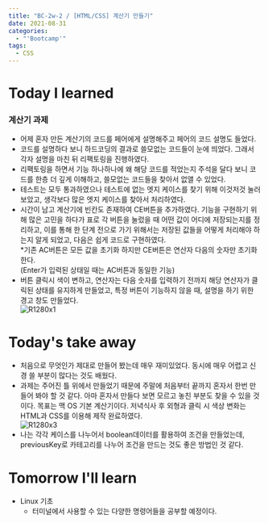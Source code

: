 ```yaml
---
title: "BC-2w-2 / [HTML/CSS] 계산기 만들기"
date: 2021-08-31
categories:
  - "'Bootcamp'"
tags:
  - CSS
---
```


# Today I learned

### 계산기 과제

- 어제 혼자 만든 계산기의 코드를 페어에게 설명해주고 페어의 코드 설명도 들었다.
- 코드를 설명하다 보니 하드코딩의 결과로 쓸모없는 코드들이 눈에 띄었다. 그래서 각자 설명을 마친 뒤 리팩토링을 진행하였다.
- 리팩토링을 하면서 기능 하나하나에 왜 해당 코드를 적었는지 주석을 달다 보니 코드를 한층 더 깊게 이해하고, 쓸모없는 코드들을 찾아서 없앨 수 있었다.
- 테스트는 모두 통과하였으나 테스트에 없는 엣지 케이스를 찾기 위해 이것저것 눌러보았고, 생각보다 많은 엣지 케이스를 찾아서 처리하였다.
- 시간이 남고 계산기에 빈칸도 존재하여 CE버튼을 추가하였다. 기능을 구현하기 위해 많은 고민을 하다가 표로 각 버튼을 눌렀을 때 어떤 값이 어디에 저장되는지를 정리하고, 이를 통해 한 단계 전으로 가기 위해서는 저장된 값들을 어떻게 처리해야 하는지 알게 되었고, 다음은 쉽게 코드로 구현하였다.  
  \*기존 AC버튼은 모든 값을 초기화 하지만 CE버튼은 연산자 다음의 숫자만 초기화한다.  
   (Enter가 입력된 상태일 때는 AC버튼과 동일한 기능)
- 버튼 클릭시 색이 변하고, 연산자는 다음 숫자를 입력하기 전까지 해당 연산자가 클릭된 상태를 유지하게 만들었고, 특정 버튼이 기능하지 않을 때, 설명을 하기 위한 경고 창도 만들었다.  
  ![R1280x1](https://user-images.githubusercontent.com/84524514/134347766-979cc26a-d1ca-405d-b911-97007ec1c941.png)

# Today's take away

- 처음으로 무엇인가 제대로 만들어 봤는데 매우 재미있었다. 동시에 매우 어렵고 신경 쓸 부분이 많다는 것도 배웠다.
- 과제는 주어진 틀 위에서 만들었기 때문에 주말에 처음부터 끝까지 혼자서 한번 만들어 봐야 할 것 같다. 아마 혼자서 만들다 보면 모르고 놓친 부분도 찾을 수 있을 것이다. 목표는 맥 OS 기본 계산기이다. 저녁식사 후 외형과 클릭 시 색상 변화는 HTML과 CSS를 이용해 제작 완료하였다.  
  ![R1280x3](https://user-images.githubusercontent.com/84524514/134347864-51940ddc-d342-4e8e-9f10-5b8870166743.png)
- 나는 각각 케이스를 나누어서 boolean데이터를 활용하여 조건을 만들었는데, previousKey로 카테고리를 나누어 조건을 만드는 것도 좋은 방법인 것 같다.

# Tomorrow I'll learn

- Linux 기초
  - 터미널에서 사용할 수 있는 다양한 명령어들을 공부할 예정이다.
